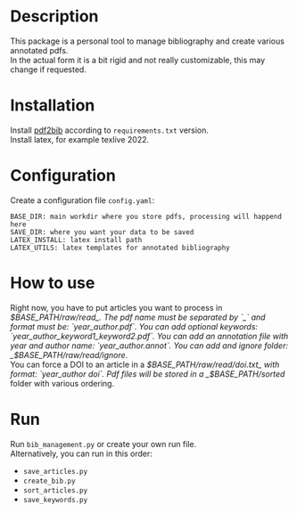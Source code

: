 # Description
This package is a personal tool to manage bibliography and create various annotated pdfs.  
In the actual form it is a bit rigid and not really customizable, this may change if requested.

# Installation
Install [pdf2bib](https://github.com/MicheleCotrufo/pdf2bib) according to `requirements.txt` version.  
Install latex, for example texlive 2022.

# Configuration
Create a configuration file `config.yaml`:
```
BASE_DIR: main workdir where you store pdfs, processing will happend here
SAVE_DIR: where you want your data to be saved
LATEX_INSTALL: latex install path
LATEX_UTILS: latex templates for annotated bibliography
```

# How to use
Right now, you have to put articles you want to process in _$BASE_PATH/raw/read_.  
The pdf name must be separated by `_` and format must be: `year_author.pdf`.  
You can add optional keywords:  `year_author_keyword1_keyword2.pdf`.  
You can add an annotation file with year and author name: `year_author.annot`.  
You can add and ignore folder: _$BASE_PATH/raw/read/ignore_.  
You can force a DOI to an article in a _$BASE_PATH/raw/read/doi.txt_ with format: `year_author doi`.  
Pdf files will be stored in a _$BASE_PATH/sorted_ folder with various ordering.

# Run
Run `bib_management.py` or create your own run file.  
Alternatively, you can run in this order:  
- `save_articles.py`
- `create_bib.py`
- `sort_articles.py`
- `save_keywords.py`
